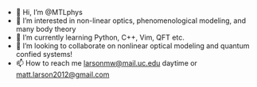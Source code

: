 - 👋 Hi, I’m @MTLphys
- 👀 I’m interested in non-linear optics, phenomenological modeling, and many body theory
- 🌱 I’m currently learning Python, C++, Vim, QFT etc. 
- 💞️ I’m looking to collaborate on nonlinear optical modeling and quantum confied systems! 
- 📫 How to reach me larsonmw@mail.uc.edu daytime or matt.larson2012@gmail.com

<!---
MTLphys/MTLphys is a ✨ special ✨ repository because its `README.md` (this file) appears on your GitHub profile.
You can click the Preview link to take a look at your changes.
--->
